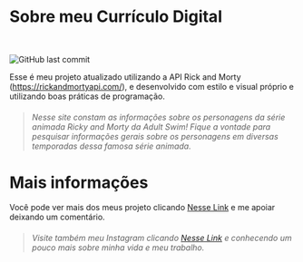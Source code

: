 # Sobre meu Currículo Digital
<br>

![GitHub last commit](https://img.shields.io/github/last-commit/phillipehenriques/Curriculo-Digital)

Esse é meu projeto atualizado utilizando a API Rick and Morty (https://rickandmortyapi.com/), e desenvolvido com estilo e visual próprio e utilizando boas práticas de programação.

> ###### Nesse site constam as informações sobre os personagens da série animada Ricky and Morty da Adult Swim! Fique a vontade para pesquisar informações gerais sobre os personagens em diversas temporadas dessa famosa série animada.

# Mais informações

Você pode ver mais dos meus projeto clicando [Nesse Link](https://github.com/phillipehenriques/) e me apoiar deixando um comentário.

> ###### Visite também meu Instagram clicando [Nesse Link](https://www.instagram.com/ph_aranoia/) e conhecendo um pouco mais sobre minha vida e meu trabalho.

